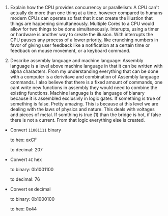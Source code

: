 <!-- Answers to the Short Answer Essay Questions go here -->

1. Explain how the CPU provides concurrency or parallelism:
    A CPU can't actually do more than one thing at a time. however compared to humans modern CPUs can operate so fast that it can create the illustion that things are happening simultaneously. Multiple Cores to a CPU would allow for two things to be done simultaneously. Interupts, using a timer or hardware is another way to create the illusion. With interrupts the CPU pauses any process of a lower priority, like crunching numbers in favor of giving user feedback like a notification at a certain time or feedback on mouse movement, or a keyboard command. 

2. Describe assembly language and machine language:
    Assembly language is a level above machine language in that it can be written with alpha characters. From my understanding everything that can be done with a computer is a derivitave and combination of Assembly language commands. I also believe that there is a fixed amount of commands, one cant write new functions in assembly they would need to combine the existing functions. Machine language is the language of bianary because it is assembled exclusivly in logic gates. If something is true of something is false. Pretty amazing. This is because at this level we are dealing with the laws of physics and nature. This deals with voltages and pieces of metal. If somthing is true (1) than the bridge is hot, if false there is not a current. From that logic everything else is created.


* Convert `11001111` binary

    to hex: oxCF

    to decimal: 207


* Convert `4C` hex

    to binary: 0b1001100

    to decimal: 76


* Convert `68` decimal

    to binary: 0b1000100

    to hex: 0x44